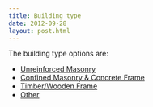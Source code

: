 ```yaml
---
title: Building type
date: 2012-09-28
layout: post.html
---
```


The building type options are:

- [Unreinforced Masonry](../unreinforced-masonry/)
- [Confined Masonry & Concrete Frame](../confined-masonry-concrete-frame/) 
- [Timber/Wooden Frame](../timber-wooden-frame/)  
- [Other](../other/) 
